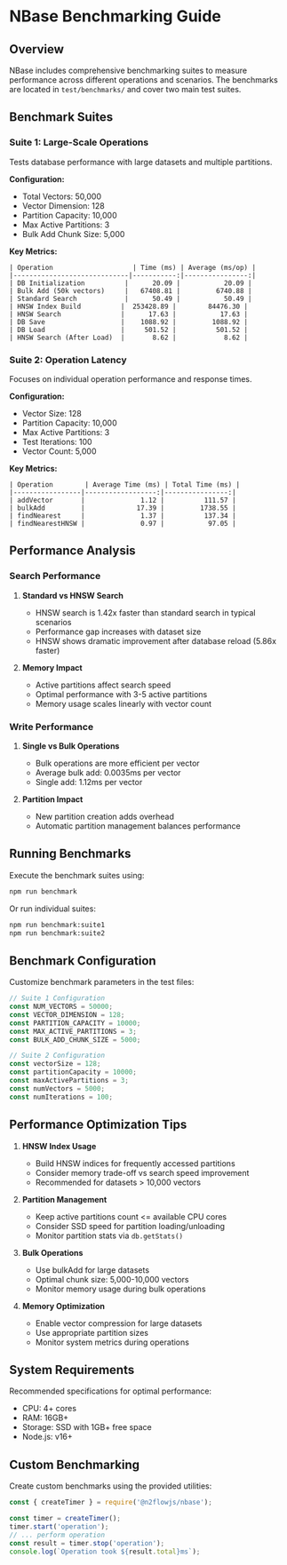 # NBase Benchmarking Guide

## Overview

NBase includes comprehensive benchmarking suites to measure performance across different operations and scenarios. The benchmarks are located in `test/benchmarks/` and cover two main test suites.

## Benchmark Suites

### Suite 1: Large-Scale Operations

Tests database performance with large datasets and multiple partitions.

**Configuration:**
- Total Vectors: 50,000
- Vector Dimension: 128
- Partition Capacity: 10,000
- Max Active Partitions: 3
- Bulk Add Chunk Size: 5,000

**Key Metrics:**
```
| Operation                    | Time (ms) | Average (ms/op) |
|-----------------------------|-----------:|----------------:|
| DB Initialization          |      20.09 |           20.09 |
| Bulk Add (50k vectors)     |   67408.81 |         6740.88 |
| Standard Search            |      50.49 |           50.49 |
| HNSW Index Build          |  253428.89 |        84476.30 |
| HNSW Search               |      17.63 |           17.63 |
| DB Save                   |    1088.92 |         1088.92 |
| DB Load                   |     501.52 |          501.52 |
| HNSW Search (After Load)  |       8.62 |            8.62 |
```

### Suite 2: Operation Latency

Focuses on individual operation performance and response times.

**Configuration:**
- Vector Size: 128
- Partition Capacity: 10,000
- Max Active Partitions: 3
- Test Iterations: 100
- Vector Count: 5,000

**Key Metrics:**
```
| Operation        | Average Time (ms) | Total Time (ms) |
|-----------------|------------------:|----------------:|
| addVector       |              1.12 |          111.57 |
| bulkAdd         |             17.39 |         1738.55 |
| findNearest     |              1.37 |          137.34 |
| findNearestHNSW |              0.97 |           97.05 |
```

## Performance Analysis

### Search Performance

1. **Standard vs HNSW Search**
   - HNSW search is 1.42x faster than standard search in typical scenarios
   - Performance gap increases with dataset size
   - HNSW shows dramatic improvement after database reload (5.86x faster)

2. **Memory Impact**
   - Active partitions affect search speed
   - Optimal performance with 3-5 active partitions
   - Memory usage scales linearly with vector count

### Write Performance

1. **Single vs Bulk Operations**
   - Bulk operations are more efficient per vector
   - Average bulk add: 0.0035ms per vector
   - Single add: 1.12ms per vector

2. **Partition Impact**
   - New partition creation adds overhead
   - Automatic partition management balances performance

## Running Benchmarks

Execute the benchmark suites using:

```bash
npm run benchmark
```

Or run individual suites:

```bash
npm run benchmark:suite1
npm run benchmark:suite2
```

## Benchmark Configuration

Customize benchmark parameters in the test files:

```typescript
// Suite 1 Configuration
const NUM_VECTORS = 50000;
const VECTOR_DIMENSION = 128;
const PARTITION_CAPACITY = 10000;
const MAX_ACTIVE_PARTITIONS = 3;
const BULK_ADD_CHUNK_SIZE = 5000;

// Suite 2 Configuration
const vectorSize = 128;
const partitionCapacity = 10000;
const maxActivePartitions = 3;
const numVectors = 5000;
const numIterations = 100;
```

## Performance Optimization Tips

1. **HNSW Index Usage**
   - Build HNSW indices for frequently accessed partitions
   - Consider memory trade-off vs search speed improvement
   - Recommended for datasets > 10,000 vectors

2. **Partition Management**
   - Keep active partitions count <= available CPU cores
   - Consider SSD speed for partition loading/unloading
   - Monitor partition stats via `db.getStats()`

3. **Bulk Operations**
   - Use bulkAdd for large datasets
   - Optimal chunk size: 5,000-10,000 vectors
   - Monitor memory usage during bulk operations

4. **Memory Optimization**
   - Enable vector compression for large datasets
   - Use appropriate partition sizes
   - Monitor system metrics during operations

## System Requirements

Recommended specifications for optimal performance:

- CPU: 4+ cores
- RAM: 16GB+
- Storage: SSD with 1GB+ free space
- Node.js: v16+

## Custom Benchmarking

Create custom benchmarks using the provided utilities:

```typescript
const { createTimer } = require('@n2flowjs/nbase');

const timer = createTimer();
timer.start('operation');
// ... perform operation
const result = timer.stop('operation');
console.log(`Operation took ${result.total}ms`);
```
